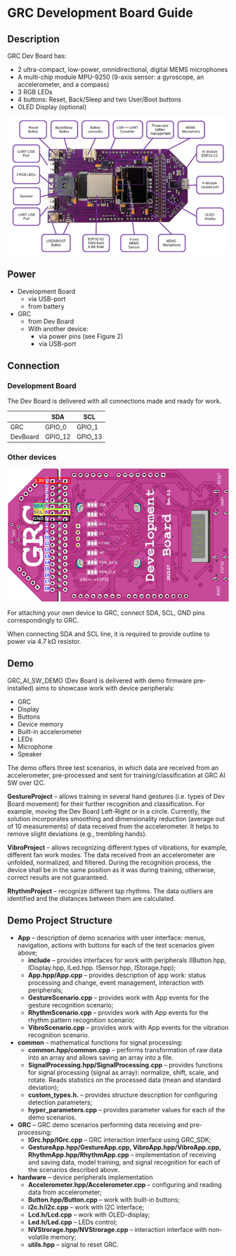 # GRC Development Board Guide

## Description

GRC Dev Board has:

* 2 ultra-compact, low-power, omnidirectional, digital MEMS microphones
* A multi-chip module MPU-9250 (9-axis sensor: a gyroscope, an accelerometer, and a compass)
* 3 RGB LEDs
* 4 buttons: Reset, Back/Sleep and two User/Boot buttons
* OLED Display (optional)

<img src="media/DevBoard_Description.png">

## Power

* Development Board
  * via USB-port
  * from battery
* GRC
  * from Dev Board
  * With another device:
    * via power pins (see Figure 2)
    * via USB-port

## Connection

### Development Board

The Dev Board is delivered with all connections made and ready for work.

|   | **SDA** | **SCL** |
| -- | ------- | ------- |
| GRC | GPIO_0 | GPIO_1 |
| DevBoard |  GPIO_12 | GPIO_13 |

### Other devices

<img src="media/DevBoard_Connection_Scheme.png">

For attaching your own device to GRC, connect SDA, SCL, GND pins correspondingly to GRC.

When connecting SDA and SCL line, it is required to provide outline to power via 4.7 kΩ resistor.

## Demo

GRC_AI_SW_DEMO (Dev Board is delivered with demo firmware pre-installed) aims to showcase work with device peripherals:

* GRC
* Display
* Buttons
* Device memory
* Built-in accelerometer
* LEDs
* Microphone
* Speaker

The demo offers three test scenarios, in which data are received from an accelerometer, pre-processed and sent for training/classification at GRC AI SW over I2C.

**GestureProject** – allows training in several hand gestures (i.e. types of Dev Board movement) for their further recognition and classification. For example, moving the Dev Board Left-Right or in a circle. Currently, the solution incorporates smoothing and dimensionality reduction (average out of 10 measurements) of data received from the accelerometer. It helps to remove slight deviations (e.g., trembling hands).

**VibroProject** – allows recognizing different types of vibrations, for example, different fan work modes. The data received from an accelerometer are unfolded, normalized, and filtered. During the recognition process, the device shall be in the same position as it was during training, otherwise, correct results are not guaranteed.

**RhythmProject** – recognize different tap rhythms. The data outliers are identified and the distances between them are calculated.

## Demo Project Structure

* **App** – description of demo scenarios with user interface: menus, navigation, actions with buttons for each of the test scenarios given above;
  * **include** – provides interfaces for work with peripherals (IButton.hpp, IDisplay.hpp, ILed.hpp. ISensor.hpp, IStorage.hpp);
  * **App.hpp/App.cpp** – provides description of app work: status processing and change, event management, interaction with peripherals;
  * **GestureScenario.cpp** – provides work with App events for the gesture recognition scenario;
  * **RhythmScenario.cpp** – provides work with App events for the rhythm pattern recognition scenario;
  * **VibroScenario.cpp** – provides work with App events for the vibration recognition scenario.
* **common** – mathematical functions for signal processing:
  * **common.hpp/common.cpp** – performs transformation of raw data into an array and allows saving an array into a file.
  * **SignalProcessing.hpp/SignalProcessing.cpp** – provides functions for signal processing (signal as array): normalize, shift, scale, and rotate. Reads statistics on the processed data (mean and standard deviation);
  * **custom_types.h.** – provides structure description for configuring detection parameters;
  * **hyper_parameters.cpp** – provides parameter values for each of the demo scenarios.
* **GRC** – GRC demo scenarios performing data receiving and pre-processing:
  * **IGrc.hpp/IGrc.cpp** – GRC interaction interface using GRC_SDK;
  * **GestureApp.hpp/GestureApp.cpp, VibroApp.hpp/VibroApp.cpp, RhythmApp.hpp/RhythmApp.cpp** – implementation of receiving and saving data, model training, and signal recognition for each of the scenarios described above.
* **hardware** – device peripherals implementation
  * **Accelerometer.hpp/Accelerometer.cpp** – configuring and reading data from accelerometer;
  * **Button.hpp/Button.cpp** – work with built-in buttons;
  * **i2c.h/i2c.cpp** – work with I2C interface;
  * **Lcd.h/Lcd.cpp** – work with OLED-display;
  * **Led.h/Led.cpp** – LEDs control;
  * **NVStrorage.hpp/NVStrorage.cpp** – interaction interface with non-volatile memory;
  * **utils.hpp** – signal to reset GRC.
